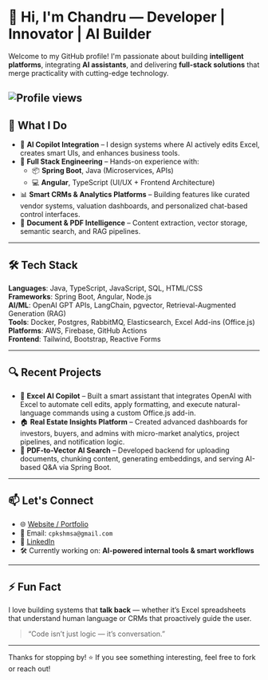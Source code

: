 

# 👋 Hi, I'm Chandru — Developer | Innovator | AI Builder

Welcome to my GitHub profile! I'm passionate about building **intelligent platforms**, integrating **AI assistants**, and delivering **full-stack solutions** that merge practicality with cutting-edge technology.

![Profile views](https://komarev.com/ghpvc/?username=chandru2301&style=flat&color=green)
---

## 🚀 What I Do

- 🧠 **AI Copilot Integration** – I design systems where AI actively edits Excel, creates smart UIs, and enhances business tools.
- 🔧 **Full Stack Engineering** – Hands-on experience with:
  - 📦 **Spring Boot**, Java (Microservices, APIs)
  - 💻 **Angular**, TypeScript (UI/UX + Frontend Architecture)
- 📊 **Smart CRMs & Analytics Platforms** – Building features like curated vendor systems, valuation dashboards, and personalized chat-based control interfaces.
- 📄 **Document & PDF Intelligence** – Content extraction, vector storage, semantic search, and RAG pipelines.

---

## 🛠 Tech Stack

**Languages**: Java, TypeScript, JavaScript, SQL, HTML/CSS  
**Frameworks**: Spring Boot, Angular, Node.js  
**AI/ML**: OpenAI GPT APIs, LangChain, pgvector, Retrieval-Augmented Generation (RAG)  
**Tools**: Docker, Postgres, RabbitMQ, Elasticsearch, Excel Add-ins (Office.js)  
**Platforms**: AWS, Firebase, GitHub Actions  
**Frontend**: Tailwind, Bootstrap, Reactive Forms

---

## 🔍 Recent Projects

- 🧩 **Excel AI Copilot** – Built a smart assistant that integrates OpenAI with Excel to automate cell edits, apply formatting, and execute natural-language commands using a custom Office.js add-in.
- 🏠 **Real Estate Insights Platform** – Created advanced dashboards for investors, buyers, and admins with micro-market analytics, project pipelines, and notification logic.
- 🧾 **PDF-to-Vector AI Search** – Developed backend for uploading documents, chunking content, generating embeddings, and serving AI-based Q&A via Spring Boot.

---

## 📫 Let's Connect

- 🌐 [Website / Portfolio](https://chandru-23.netlify.app)
- 📧 Email: `cpkshmsa@gmail.com`
- 💼 [LinkedIn](https://www.linkedin.com/in/chandru-v-13a822353/)
- 🛠 Currently working on: **AI-powered internal tools & smart workflows**

---

## ⚡ Fun Fact

I love building systems that **talk back** — whether it’s Excel spreadsheets that understand human language or CRMs that proactively guide the user.

> “Code isn’t just logic — it’s conversation.”

---

Thanks for stopping by! ⭐ If you see something interesting, feel free to fork or reach out!


<!--
**chandru2301/chandru2301** is a ✨ _special_ ✨ repository because its `README.md` (this file) appears on your GitHub profile.

Here are some ideas to get you started:

- 🔭 I’m currently working on ...
- 🌱 I’m currently learning ...
- 👯 I’m looking to collaborate on ...
- 🤔 I’m looking for help with ...
- 💬 Ask me about ...
- 📫 How to reach me: ...
- 😄 Pronouns: ...
- ⚡ Fun fact: ...
-->
